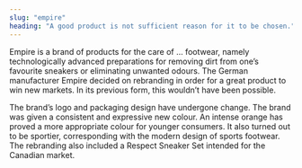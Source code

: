 ```yaml
---
slug: "empire"
heading: "A good product is not sufficient reason for it to be chosen."
---
```

Empire is a brand of products for the care of ... footwear, namely technologically advanced preparations for removing dirt from one’s favourite sneakers or eliminating unwanted odours. The German manufacturer Empire decided on rebranding in order for a great product to win new markets. In its previous form, this wouldn’t have been possible.

The brand’s logo and packaging design have undergone change. The brand was given a consistent and expressive new colour. An intense orange has proved a more appropriate colour for younger consumers. It also turned out to be sportier, corresponding with the modern design of sports footwear. The rebranding also included a Respect Sneaker Set intended for the Canadian market.